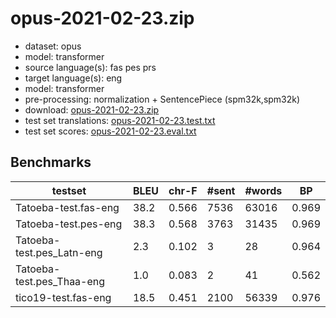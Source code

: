 # opus-2021-02-23.zip

* dataset: opus
* model: transformer
* source language(s): fas pes prs
* target language(s): eng
* model: transformer
* pre-processing: normalization + SentencePiece (spm32k,spm32k)
* download: [opus-2021-02-23.zip](https://object.pouta.csc.fi/Tatoeba-MT-models/fas-eng/opus-2021-02-23.zip)
* test set translations: [opus-2021-02-23.test.txt](https://object.pouta.csc.fi/Tatoeba-MT-models/fas-eng/opus-2021-02-23.test.txt)
* test set scores: [opus-2021-02-23.eval.txt](https://object.pouta.csc.fi/Tatoeba-MT-models/fas-eng/opus-2021-02-23.eval.txt)

## Benchmarks

| testset | BLEU  | chr-F | #sent | #words | BP |
|---------|-------|-------|-------|--------|----|
| Tatoeba-test.fas-eng 	| 38.2 	| 0.566 	| 7536 	| 63016 	| 0.969 |
| Tatoeba-test.pes-eng 	| 38.3 	| 0.568 	| 3763 	| 31435 	| 0.969 |
| Tatoeba-test.pes_Latn-eng 	| 2.3 	| 0.102 	| 3 	| 28 	| 0.964 |
| Tatoeba-test.pes_Thaa-eng 	| 1.0 	| 0.083 	| 2 	| 41 	| 0.562 |
| tico19-test.fas-eng 	| 18.5 	| 0.451 	| 2100 	| 56339 	| 0.976 |

